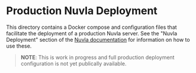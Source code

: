 Production Nuvla Deployment
===========================

This directory contains a Docker compose and configuration files that
facilitate the deployment of a production Nuvla server. See the "Nuvla
Deployment" section of the [Nuvla
documentation](https://nuvla.github.io/nuvla/) for information on how
to use these.

> **NOTE**: This is work in progress and full production deployment
> configuration is not yet publically available.
